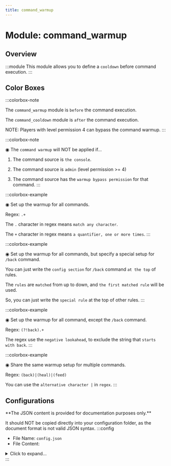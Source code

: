 ```yaml
---
title: command_warmup
---
```



# Module: command_warmup

## Overview
:::module
This module allows you to define a `cooldown` before command execution.
:::
## Color Boxes

:::colorbox-note

The `command_warmup` module is `before` the command execution.

The `command_cooldown` module is `after` the command execution.



NOTE: Players with level permission 4 can bypass the command warmup.
:::

:::colorbox-note

◉ The `command warmup` will NOT be applied if...

1. The command source is `the console`.

2. The command source is `admin` (level permission >= 4)

3. The command source has the `warmup bypass permission` for that command.
:::

:::colorbox-example

◉ Set up the warmup for all commands.

Regex: `.+`



The `.` character in regex means `match any character`.

The `+` character in regex means `a quantifier, one or more times`.
:::

:::colorbox-example

◉ Set up the warmup for all commands, but specify a special setup for `/back` command.

You can just write the `config section` for `/back` command `at the top` of rules.

The `rules` are `matched` from up to down, and `the first matched rule` will be used.

So, you can just write the `special rule` at the top of other rules.
:::

:::colorbox-example

◉ Set up the warmup for all command, except the `/back` command.

Regex: `(?!back).+`



The regex use the `negative lookahead`, to exclude the string that `starts with back`.
:::

:::colorbox-example

◉ Share the same warmup setup for multiple commands.

Regex: `(back)|(heal)|(feed)`



You can use the `alternative character |` in `regex`.
:::

## Configurations
<Admonition type="warning" icon="" title="">
**The JSON content is provided for documentation purposes only.**

It should NOT be copied directly into your configuration folder, as the document format is not valid JSON syntax.
</Admonition>
:::config
- File Name: `config.json`
- File Content: 
<details>

<summary>Click to expand...</summary>

```json showLineNumbers title="config/fuji/modules/command_warmup/config.json"
{
  /* Should we send a warning message for no movement? */
  "warn_for_move": true
  /* Defined `warmup` rules. */,
  "rules": [
    {
      "tags": [
        "default-tag-name"
      ],
      "command": {
        "regex": "back",
        "warmup_time_ms": 3000
      },
      "interruptible": {
        "enable": true,
        "interrupt_distance": 3.0,
        "interrupt_on_damaged": true,
        "interrupt_in_combat": true
      }
    },
    {
      "tags": [
        "default-tag-name"
      ],
      "command": {
        "regex": "heal",
        "warmup_time_ms": 1000
      },
      "interruptible": {
        "enable": true,
        "interrupt_distance": 3.0,
        "interrupt_on_damaged": true,
        "interrupt_in_combat": true
      }
    }
  ]
}
```
</details>
:::
